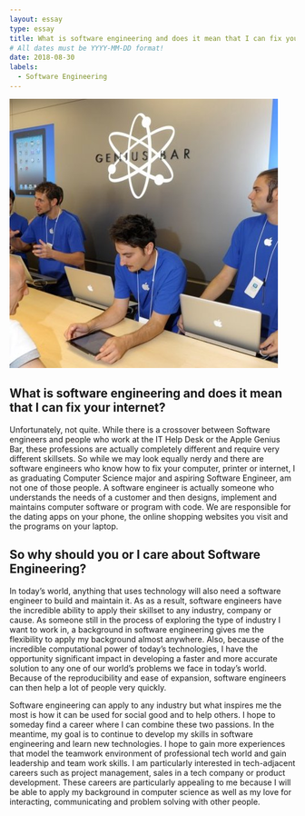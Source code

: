 ```yaml
---
layout: essay
type: essay
title: What is software engineering and does it mean that I can fix your internet?
# All dates must be YYYY-MM-DD format!
date: 2018-08-30
labels:
  - Software Engineering
---
```


<img class="ui medium left floated image" src="../images/apple-genius-bar.jpg">

## What is software engineering and does it mean that I can fix your internet?

Unfortunately, not quite. While there is a crossover between Software engineers and people who work at the IT Help Desk or the Apple Genius Bar, these professions are actually completely different and require very different skillsets. So while we may look equally nerdy and there are software engineers who know how to fix your computer, printer or internet, I as graduating Computer Science major and aspiring Software Engineer, am not one of those people. A software engineer is actually someone who understands the needs of a customer and then designs, implement and maintains computer software or program with code. We are responsible for the dating apps on your phone, the online shopping websites you visit and the programs on your laptop. 

## So why should you or I care about Software Engineering? 

In today’s world, anything that uses technology will also need a software engineer to build and maintain it. As as a result, software engineers have the incredible ability to apply their skillset to any industry, company or cause. As someone still in the process of exploring the type of industry I want to work in, a background in software engineering gives me the flexibility to apply my background almost anywhere. Also, because of the incredible computational power of today’s technologies, I have the opportunity significant impact in developing a faster and more accurate solution to any one of our world’s problems we face in today’s world. Because of the reproducibility and ease of expansion, software engineers can then help a lot of people very quickly. 

Software engineering can apply to any industry but what inspires me the most is how it can be used for social good and to help others. I hope to someday find a career where I can combine these two passions. In the meantime, my goal is to continue to develop my skills in software engineering and learn new technologies. I hope to gain more experiences that model the teamwork environment of professional tech world and gain leadership and team work skills. I am particularly interested in tech-adjacent careers such as project management, sales in a tech company or product development. These careers are particularly appealing to me because I will be able to apply my background in computer science as well as my love for interacting,  communicating and problem solving with other people. 

